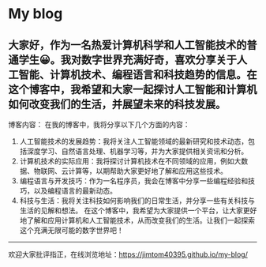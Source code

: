 
# **My blog**


大家好，作为一名热爱计算机科学和人工智能技术的普通学生😀。我对数字世界充满好奇，喜欢分享关于人工智能、计算机技术、编程语言和科技趋势的信息。在这个博客中，我希望和大家一起探讨人工智能和计算机如何改变我们的生活，并展望未来的科技发展。
---
博客内容：
在我的博客中，我将分享以下几个方面的内容：
1. 人工智能技术的发展趋势：我将关注人工智能领域的最新研究和技术动态，包括深度学习、自然语言处理、机器学习等，并为大家提供相关资讯和分析。
2. 计算机技术的实际应用：我将探讨计算机技术在不同领域的应用，例如大数据、物联网、云计算等，以期帮助大家更好地了解和应用这些技术。
3. 编程语言与开发技巧：作为一名程序员，我会在博客中分享一些编程经验和技巧，以及编程语言的最新动态。
4. 科技与生活：我将关注科技如何影响我们的日常生活，并分享一些有关科技与生活的见解和想法。
在这个博客中，我希望为大家提供一个平台，让大家更好地了解和应用计算机和人工智能技术，从而改变我们的生活。让我们一起探索这个充满无限可能的数字世界吧！
---
欢迎大家批评指正，在线浏览地址：https://jimtom40395.github.io/my-blog/